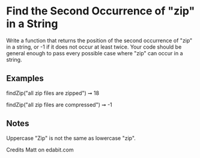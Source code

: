 # Find the Second Occurrence of "zip" in a String

Write a function that returns the position of the second occurrence of "zip" in a string, or -1 if it does not occur at least twice. Your code should be general enough to pass every possible case where "zip" can occur in a string.

## Examples

findZip("all zip files are zipped") ➞ 18

findZip("all zip files are compressed") ➞ -1

## Notes

Uppercase "Zip" is not the same as lowercase "zip".

Credits Matt on edabit.com

